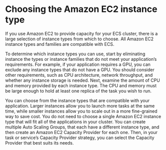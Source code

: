 # Choosing the Amazon EC2 instance type<a name="ec2-instance-type"></a>

If you use Amazon EC2 to provide capacity for your ECS cluster, there is a large selection of instance types from which to choose\. All Amazon EC2 instance types and families are compatible with ECS\. 

To determine which instance types you can use, start by eliminating instance the types or instance families that do not meet your application’s requirements\. For example, if your application requires a GPU, you can exclude any instance types that do not have a GPU\. You should consider other requirements, such as CPU architecture, network throughput, and whether any instance storage is needed\. Next, examine the amount of CPU and memory provided by each instance type\. The CPU and memory must be large enough to hold at least one replica of the task you wish to run\. 

You can choose from the instance types that are compatible with your application\. Larger instances allow you to launch more tasks at the same time, while smaller instances allow you to scale out in a more fine\-grained way to save cost\. You do not need to choose a single Amazon EC2 instance type that will fit all of the applications in your cluster\. You can create multiple Auto Scaling Groups, that each have a different instance type, and then create an Amazon EC2 Capacity Provider for each one\. Then, in your task or service’s Capacity Provider strategy, you can select the Capacity Provider that best suits its needs\. 
